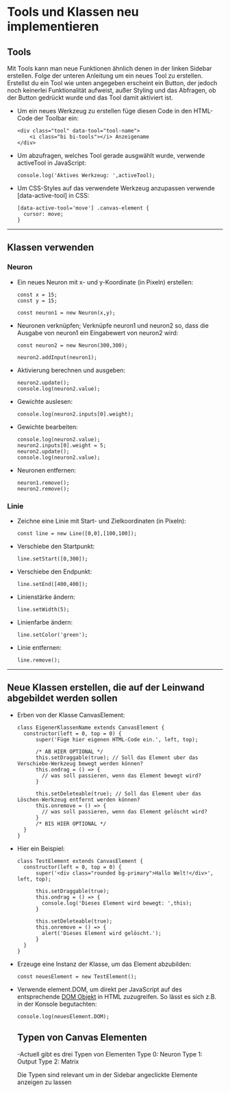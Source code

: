 # Tools und Klassen neu implementieren

## Tools

Mit Tools kann man neue Funktionen ähnlich denen in der linken Sidebar erstellen. Folge der unteren Anleitung um ein neues Tool zu erstellen. Erstellst du ein Tool wie unten angegeben erscheint ein Button, der jedoch noch keinerlei Funktionalität aufweist, außer Styling und das Abfragen, ob der Button gedrückt wurde und das Tool damit aktiviert ist. 


- Um ein neues Werkzeug zu erstellen füge diesen Code in den HTML-Code der Toolbar ein:
    ```
    <div class="tool" data-tool="tool-name">
        <i class="bi bi-tools"></i> Anzeigename
    </div>
    ```
- Um abzufragen, welches Tool gerade ausgwählt wurde, verwende activeTool in JavaScript:
  ```
  console.log('Aktives Werkzeug: ',activeTool);
  ```
- Um CSS-Styles auf das verwendete Werkzeug anzupassen verwende [data-active-tool] in CSS:
  ```
  [data-active-tool='move'] .canvas-element {
    cursor: move;
  }
  ```
***

## Klassen verwenden

### Neuron

- Ein neues Neuron mit x- und y-Koordinate (in Pixeln) erstellen:
    ```
    const x = 15;
    const y = 15;
    
    const neuron1 = new Neuron(x,y);
    ```
- Neuronen verknüpfen; Verknüpfe neuron1 und neuron2 so, dass die Ausgabe von neuron1 ein Eingabewert von neuron2 wird: 
    ```
    const neuron2 = new Neuron(300,300);
    
    neuron2.addInput(neuron1);
    ```
- Aktivierung berechnen und ausgeben:
    ```
    neuron2.update();
    console.log(neuron2.value);
    ```
- Gewichte auslesen:
    ```
    console.log(neuron2.inputs[0].weight);
    ```
- Gewichte bearbeiten:
    ```
    console.log(neuron2.value);
    neuron2.inputs[0].weight = 5;
    neuron2.update();
    console.log(neuron2.value);
    ```
- Neuronen entfernen:
    ```
    neuron1.remove();
    neuron2.remove();
    ```

### Linie

- Zeichne eine Linie mit Start- und Zielkoordinaten (in Pixeln):
  ```
  const line = new Line([0,0],[100,100]);
  ```
- Verschiebe den Startpunkt:
  ```
  line.setStart([0,300]);
  ```
- Verschiebe den Endpunkt:
  ```
  line.setEnd([400,400]);
  ```
- Linienstärke ändern:
  ```
  line.setWidth(5);
  ```
- Linienfarbe ändern:
  ```
  line.setColor('green');
  ```
- Linie entfernen:
  ```
  line.remove();
  ```

***

## Neue Klassen erstellen, die auf der Leinwand abgebildet werden sollen

- Erben von der Klasse CanvasElement:
  ```
  class EigenerKlassenName extends CanvasElement {
    constructor(left = 0, top = 0) {
        super('Füge hier eigenen HTML-Code ein.', left, top);
        
        /* AB HIER OPTIONAL */
        this.setDraggable(true); // Soll das Element uber das Verschiebe-Werkzeug bewegt werden können?
        this.ondrag = () => {
          // was soll passieren, wenn das Element bewegt wird?
        }
  
        this.setDeleteable(true); // Soll das Element uber das Löschen-Werkzeug entfernt werden können?
        this.onremove = () => {
          // was soll passieren, wenn das Element gelöscht wird?
        }
        /* BIS HIER OPTIONAL */
    }
  }
  ```
- Hier ein Beispiel:
  ```
  class TestElement extends CanvasElement {
    constructor(left = 0, top = 0) {
        super('<div class="rounded bg-primary">Hallo Welt!</div>', left, top);
        
        this.setDraggable(true);
        this.ondrag = () => {
          console.log('Dieses Element wird bewegt: ',this);
        }
        
        this.setDeleteable(true);
        this.onremove = () => {
          alert('Dieses Element wird gelöscht.');
        }
    }
  }
  ```
- Erzeuge eine Instanz der Klasse, um das Element abzubilden:
  ```
  const neuesElement = new TestElement();
  ```
- Verwende element.DOM, um direkt per JavaScript auf des entsprechende [DOM Objekt](https://wiki.selfhtml.org/wiki/JavaScript/DOM) in HTML zuzugreifen. So lässt es sich z.B. in der Konsole begutachten:
  ```
  console.log(neuesElement.DOM);
  ```

  ## Typen von Canvas Elementen
  -Actuell gibt es drei Typen von Elementen
    Type 0: Neuron
    Type 1: Output
    Type 2: Matrix
  
  Die Typen sind relevant um in der Sidebar angeclickte Elemente anzeigen zu lassen
